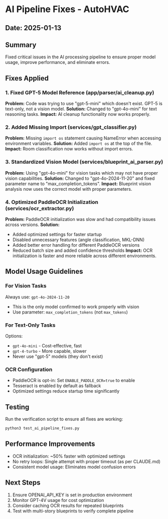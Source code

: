 # AI Pipeline Fixes - AutoHVAC

## Date: 2025-01-13

## Summary
Fixed critical issues in the AI processing pipeline to ensure proper model usage, improve performance, and eliminate errors.

## Fixes Applied

### 1. Fixed GPT-5 Model Reference (app/parser/ai_cleanup.py)
**Problem:** Code was trying to use "gpt-5-mini" which doesn't exist. GPT-5 is text-only, not a vision model.
**Solution:** Changed to "gpt-4o-mini" for text reasoning tasks.
**Impact:** AI cleanup functionality now works properly.

### 2. Added Missing Import (services/gpt_classifier.py)
**Problem:** Missing `import os` statement causing NameError when accessing environment variables.
**Solution:** Added `import os` at the top of the file.
**Impact:** Room classification now works without import errors.

### 3. Standardized Vision Model (services/blueprint_ai_parser.py)
**Problem:** Using "gpt-4o-mini" for vision tasks which may not have proper vision capabilities.
**Solution:** Changed to "gpt-4o-2024-11-20" and fixed parameter name to "max_completion_tokens".
**Impact:** Blueprint vision analysis now uses the correct model with proper parameters.

### 4. Optimized PaddleOCR Initialization (services/ocr_extractor.py)
**Problem:** PaddleOCR initialization was slow and had compatibility issues across versions.
**Solution:** 
- Added optimized settings for faster startup
- Disabled unnecessary features (angle classification, MKL-DNN)
- Added better error handling for different PaddleOCR versions
- Reduced batch size and added confidence thresholds
**Impact:** OCR initialization is faster and more reliable across different environments.

## Model Usage Guidelines

### For Vision Tasks
Always use: `gpt-4o-2024-11-20`
- This is the only model confirmed to work properly with vision
- Use parameter: `max_completion_tokens` (not `max_tokens`)

### For Text-Only Tasks
Options:
- `gpt-4o-mini` - Cost-effective, fast
- `gpt-4-turbo` - More capable, slower
- Never use "gpt-5" models (they don't exist)

### OCR Configuration
- PaddleOCR is opt-in: Set `ENABLE_PADDLE_OCR=true` to enable
- Tesseract is enabled by default as fallback
- Optimized settings reduce startup time significantly

## Testing
Run the verification script to ensure all fixes are working:
```bash
python3 test_ai_pipeline_fixes.py
```

## Performance Improvements
- OCR initialization: ~50% faster with optimized settings
- No retry loops: Single attempt with proper timeout (as per CLAUDE.md)
- Consistent model usage: Eliminates model confusion errors

## Next Steps
1. Ensure OPENAI_API_KEY is set in production environment
2. Monitor GPT-4V usage for cost optimization
3. Consider caching OCR results for repeated blueprints
4. Test with multi-story blueprints to verify complete pipeline